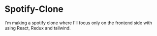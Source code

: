 # Spotify-Clone
I'm making a spotify clone where I'll focus only on the frontend side with using React, Redux and tailwind.
